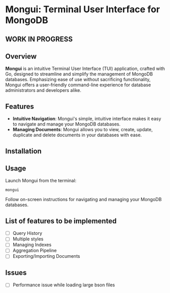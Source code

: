 # Mongui: Terminal User Interface for MongoDB

## WORK IN PROGRESS

## Overview

**Mongui** is an intuitive Terminal User Interface (TUI) application, crafted
with Go, designed to streamline and simplify the management of MongoDB
databases. Emphasizing ease of use without sacrificing functionality, Mongui
offers a user-friendly command-line experience for database administrators and
developers alike.

## Features

- **Intuitive Navigation**: Mongui's simple, intuitive interface makes it easy
  to navigate and manage your MongoDB databases.
- **Managing Documents**: Mongui allows you to view, create, update, duplicate
  and delete documents in your databases with ease.

## Installation

## Usage

Launch Mongui from the terminal:

`mongui`

Follow on-screen instructions for navigating and managing your MongoDB
databases.

## List of features to be implemented

- [ ] Query History
- [ ] Multiple styles
- [ ] Managing Indexes
- [ ] Aggregation Pipeline
- [ ] Exporting/Importing Documents

## Issues

- [ ] Performance issue while loading large bson files
